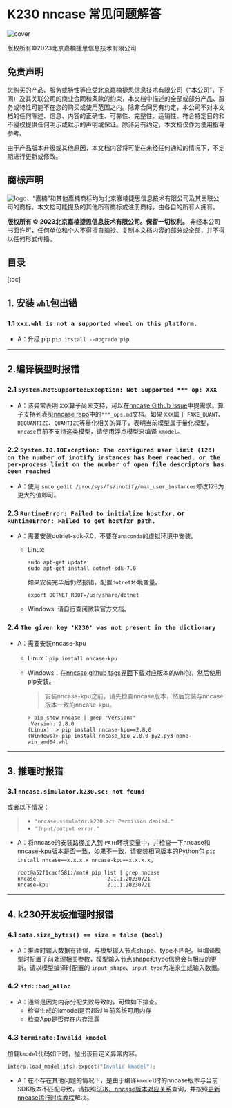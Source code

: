 # K230 nncase 常见问题解答

![cover](images/canaan-cover.png)

版权所有©2023北京嘉楠捷思信息技术有限公司

<div style="page-break-after:always"></div>

## 免责声明

您购买的产品、服务或特性等应受北京嘉楠捷思信息技术有限公司（“本公司”，下同）及其关联公司的商业合同和条款的约束，本文档中描述的全部或部分产品、服务或特性可能不在您的购买或使用范围之内。除非合同另有约定，本公司不对本文档的任何陈述、信息、内容的正确性、可靠性、完整性、适销性、符合特定目的和不侵权提供任何明示或默示的声明或保证。除非另有约定，本文档仅作为使用指导参考。

由于产品版本升级或其他原因，本文档内容将可能在未经任何通知的情况下，不定期进行更新或修改。

## 商标声明

![logo](images/logo.png)、“嘉楠”和其他嘉楠商标均为北京嘉楠捷思信息技术有限公司及其关联公司的商标。本文档可能提及的其他所有商标或注册商标，由各自的所有人拥有。

**版权所有 © 2023北京嘉楠捷思信息技术有限公司。保留一切权利。**
非经本公司书面许可，任何单位和个人不得擅自摘抄、复制本文档内容的部分或全部，并不得以任何形式传播。

<div style="page-break-after:always"></div>

## 目录

[toc]

## 1. 安装 `whl`包出错

### 1.1 `xxx.whl is not a supported wheel on this platform.`

- A：升级 pip `pip install --upgrade pip`

---

## 2.编译模型时报错

### 2.1 `System.NotSupportedException: Not Supported *** op: XXX`

- A：该异常表明 `XXX`算子尚未支持，可以在[nncase Github Issue](https://github.com/kendryte/nncase/issues)中提需求。算子支持列表见[nncase repo](https://github.com/kendryte/nncase/tree/release/2.0/docs)中的`***_ops.md`文档。如果 `XXX`属于 `FAKE_QUANT`、`DEQUANTIZE`、`QUANTIZE`等量化相关的算子，表明当前模型属于量化模型，`nncase`目前不支持这类模型，请使用浮点模型来编译 `kmodel`。

### 2.2 `System.IO.IOException: The configured user limit (128) on the number of inotify instances has been reached, or the per-process limit on the number of open file descriptors has been reached`

- A：使用 `sudo gedit /proc/sys/fs/inotify/max_user_instances`修改128为更大的值即可。

### 2.3 `RuntimeError: Failed to initialize hostfxr.` or `RuntimeError: Failed to get hostfxr path.`

- A：需要安装dotnet-sdk-7.0，不要在`anaconda`的虚拟环境中安装。
  - Linux:

    ```shell
    sudo apt-get update
    sudo apt-get install dotnet-sdk-7.0
    ```

    如果安装完毕后仍然报错，配置`dotnet`环境变量。

    ```shell
    export DOTNET_ROOT=/usr/share/dotnet
    ```

  - Windows: 请自行查阅微软官方文档。

### 2.4 `The given key 'K230' was not present in the dictionary`

- A：需要安装nncase-kpu

  - Linux：`pip install nncase-kpu`
  - Windows：在[nncase github tags界面](https://github.com/kendryte/nncase/tags)下载对应版本的whl包，然后使用pip安装。

    > 安装nncase-kpu之前，请先检查nncase版本，然后安装与nncase版本一致的nncase-kpu。

    ```shell
    > pip show nncase | grep "Version:"
     Version: 2.8.0
    (Linux)  > pip install nncase-kpu==2.8.0
    (Windows)> pip install nncase_kpu-2.8.0-py2.py3-none-win_amd64.whl
    ```

---

## 3. 推理时报错

### 3.1 `nncase.simulator.k230.sc: not found`

或者以下情况：

> - `"nncase.simulator.k230.sc: Permision denied."`
> - `"Input/output error."`

- A：将nncase的安装路径加入到 `PATH`环境变量中，并检查一下nncase和nncase-kpu版本是否一致，如果不一致，请安装相同版本的Python包 `pip install nncase==x.x.x.x nncase-kpu==x.x.x.x`。

  ```shell
  root@a52f1cacf581:/mnt# pip list | grep nncase
  nncase                       2.1.1.20230721
  nncase-kpu                   2.1.1.20230721
  ```

---

## 4. k230开发板推理时报错

### 4.1 `data.size_bytes() == size = false (bool)`

- A：推理时输入数据有错误，与模型输入节点shape、type不匹配。当编译模型时配置了前处理相关参数，模型输入节点shape和type信息会有相应的更新。请以模型编译时配置的 `input_shape`、`input_type`为准来生成输入数据。

### 4.2 `std::bad_alloc`

- A：通常是因为内存分配失败导致的，可做如下排查。
  - 检查生成的kmodel是否超过当前系统可用内存
  - 检查App是否存在内存泄露

### 4.3 `terminate:Invalid kmodel`

加载`kmodel`代码如下时，抛出该自定义异常内容。

```CPP
interp.load_model(ifs).expect("Invalid kmodel");
```

- A：在不存在其他问题的情况下，是由于编译`kmodel`时的nncase版本与当前SDK版本不匹配导致，请按照[SDK、nncase版本对应关系](./K230_SDK_nncase版本对应关系.md)查询，并按照[更新nncase运行时库教程](./K230_SDK更新nncase运行时库指南.md)解决。
